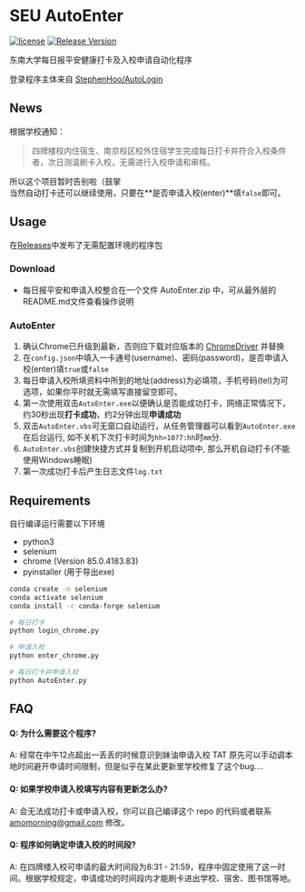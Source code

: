 # SEU AutoEnter

[![license](https://img.shields.io/github/license/amomorning/seu-autoenter)](https://github.com/amomorning/seu-autoenter/blob/master/LICENSE)
[![Release Version](https://img.shields.io/github/release/amomorning/seu-autoenter)](https://github.com/amomorning/seu-autoenter/releases)


东南大学每日报平安健康打卡及入校申请自动化程序  

登录程序主体来自 [StephenHoo/AutoLogin](https://github.com/StephenHoo/AutoLogin)

## News
根据学校通知：
> 四牌楼校内住宿生、南京校区校外住宿学生完成每日打卡并符合入校条件者，次日测温刷卡入校，无需进行入校申请和审核。 
>
所以这个项目暂时告别啦（鼓掌  
当然自动打卡还可以继续使用，只要在**是否申请入校(enter)**填`false`即可。

## Usage
在[Releases](https://github.com/amomorning/seu-autoenter/releases)中发布了无需配置环境的程序包
### Download
- 每日报平安和申请入校整合在一个文件 AutoEnter.zip 中，可从最外层的README.md文件查看操作说明

### AutoEnter
1. 确认Chrome已升级到最新，否则应下载对应版本的 [ChromeDriver](https://chromedriver.chromium.org/downloads) 并替换 
2. 在`config.json`中填入一卡通号(username)、密码(password)，是否申请入校(enter)填`true`或`false`
3. 每日申请入校所填资料中所到的地址(address)为必填项，手机号码(tel)为可选项，如果你平时就无需填写直接留空即可。
4. 第一次使用双击`AutoEnter.exe`以便确认是否能成功打卡，网络正常情况下，约30秒出现**打卡成功**，约2分钟出现**申请成功**
5. 双击`AutoEnter.vbs`可无窗口自动运行，从任务管理器可以看到`AutoEnter.exe`在后台运行, 如不关机下次打卡时间为`hh>10?7:hh`时`mm`分.
6. `AutoEnter.vbs`创建快捷方式并复制到开机启动项中, 那么开机自动打卡(不能使用Windows睡眠)
7. 第一次成功打卡后产生日志文件`log.txt`



## Requirements
自行编译运行需要以下环境
- python3
- selenium
- chrome (Version 85.0.4183.83)
- pyinstaller (用于导出exe)

``` bash
conda create -n selenium
conda activate selenium
conda install -c conda-forge selenium

# 每日打卡
python login_chrome.py

# 申请入校
python enter_chrome.py

# 每日打卡并申请入校
python AutoEnter.py
```

## FAQ
#### Q: 为什么需要这个程序?
A: 经常在中午12点超出一丢丢的时候意识到妹油申请入校 TAT 原先可以手动调本地时间避开申请时间限制，但是似乎在某此更新里学校修复了这个bug....
#### Q: 如果学校申请入校填写内容有更新怎么办?
A: 会无法成功打卡或申请入校，你可以自己编译这个 repo 的代码或者联系 amomorning@gmail.com 修改。
#### Q: 程序如何确定申请入校的时间段? 
A: 在四牌楼入校可申请的最大时间段为8:31 - 21:59，程序中固定使用了这一时间。根据学校规定，申请成功的时间段内才能刷卡进出学校、宿舍、图书馆等地。

